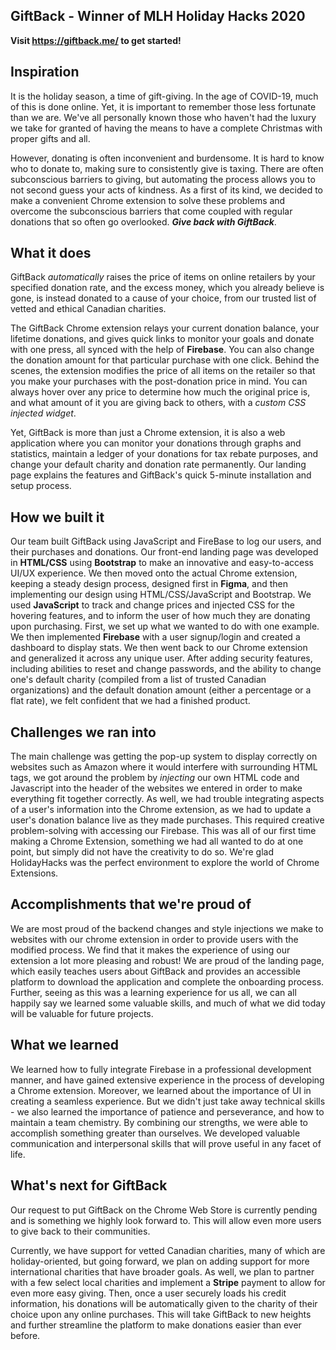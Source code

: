 ## GiftBack - Winner of MLH Holiday Hacks 2020

**Visit https://giftback.me/ to get started!**

## Inspiration
It is the holiday season, a time of gift-giving. In the age of COVID-19, much of this is done online. Yet, it is important to remember those less fortunate than we are. We've all personally known those who haven't had the luxury we take for granted of having the means to have a complete Christmas with proper gifts and all. 

However, donating is often inconvenient and burdensome. It is hard to know who to donate to, making sure to consistently give is taxing. There are often subconscious barriers to giving, but automating the process allows you to not second guess your acts of kindness. As a first of its kind, we decided to make a convenient Chrome extension to solve these problems and overcome the subconscious barriers that come coupled with regular donations that so often go overlooked.  **_Give back with GiftBack_**.

## What it does
GiftBack _automatically_ raises the price of items on online retailers by your specified donation rate, and the excess money, which you already believe is gone, is instead donated to a cause of your choice, from our trusted list of vetted and ethical Canadian charities.

The GiftBack Chrome extension relays your current donation balance, your lifetime donations, and gives quick links to monitor your goals and donate with one press, all synced with the help of **Firebase**. You can also change the donation amount for that particular purchase with one click. Behind the scenes, the extension modifies the price of all items on the retailer so that you make your purchases with the post-donation price in mind. You can always hover over any price to determine how much the original price is, and what amount of it you are giving back to others, with a _custom CSS injected widget_.

Yet, GiftBack is more than just a Chrome extension, it is also a web application where you can monitor your donations through graphs and statistics, maintain a ledger of your donations for tax rebate purposes, and change your default charity and donation rate permanently. Our landing page explains the features and GiftBack's quick 5-minute installation and setup process.

## How we built it
Our team built GiftBack using JavaScript and FireBase to log our users, and their purchases and donations. Our front-end landing page was developed in **HTML/CSS** using **Bootstrap** to make an innovative and easy-to-access UI/UX experience. We then moved onto the actual Chrome extension, keeping a steady design process, designed first in **Figma**, and then implementing our design using HTML/CSS/JavaScript and Bootstrap. We used **JavaScript** to track and change prices and injected CSS for the hovering features, and to inform the user of how much they are donating upon purchasing. First, we set up what we wanted to do with one example. We then implemented **Firebase** with a user signup/login and created a dashboard to display stats. We then went back to our Chrome extension and generalized it across any unique user. After adding security features, including abilities to reset and change passwords, and the ability to change one's default charity (compiled from a list of trusted Canadian organizations) and the default donation amount (either a percentage or a flat rate), we felt confident that we had a finished product. 

## Challenges we ran into
The main challenge was getting the pop-up system to display correctly on websites such as Amazon where it would interfere with surrounding HTML tags, we got around the problem by _injecting_ our own HTML code and Javascript into the header of the websites we entered in order to make everything fit together correctly. As well, we had trouble integrating aspects of a user's information into the Chrome extension, as we had to update a user's donation balance live as they made purchases. This required creative problem-solving with accessing our Firebase. This was all of our first time making a Chrome Extension, something we had all wanted to do at one point, but simply did not have the creativity to do so. We're glad HolidayHacks was the perfect environment to explore the world of Chrome Extensions.

## Accomplishments that we're proud of
We are most proud of the backend changes and style injections we make to websites with our chrome extension in order to provide users with the modified process. We find that it makes the experience of using our extension a lot more pleasing and robust! We are proud of the landing page, which easily teaches users about GiftBack and provides an accessible platform to download the application and complete the onboarding process. Further, seeing as this was a learning experience for us all, we can all happily say we learned some valuable skills, and much of what we did today will be valuable for future projects.

## What we learned
We learned how to fully integrate Firebase in a professional development manner, and have gained extensive experience in the process of developing a Chrome extension. Moreover, we learned about the importance of UI in creating a seamless experience. But we didn't just take away technical skills - we also learned the importance of patience and perseverance, and how to maintain a team chemistry. By combining our strengths, we were able to accomplish something greater than ourselves. We developed valuable communication and interpersonal skills that will prove useful in any facet of life. 

## What's next for GiftBack
Our request to put GiftBack on the Chrome Web Store is currently pending and is something we highly look forward to. This will allow even more users to give back to their communities. 

Currently, we have support for vetted Canadian charities, many of which are holiday-oriented, but going forward, we plan on adding support for more international charities that have broader goals. As well, we plan to partner with a few select local charities and implement a **Stripe** payment to allow for even more easy giving. Then, once a user securely loads his credit information, his donations will be automatically given to the charity of their choice upon any online purchases. This will take GiftBack to new heights and further streamline the platform to make donations easier than ever before.
